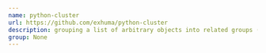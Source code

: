 ```yaml
---
name: python-cluster
url: https://github.com/exhuma/python-cluster
description: grouping a list of arbitrary objects into related groups (clusters). URL : https://github.com/exhuma/python-cluster Groups : None
group: None
---
```

